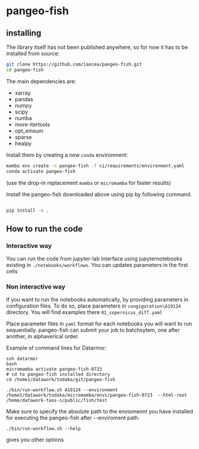 # pangeo-fish

## installing

The library itself has not been published anywhere, so for now it has to be installed from source:

```sh
git clone https://github.com/iaocea/pangeo-fish.git
cd pangeo-fish
```

The main dependencies are:

- xarray
- pandas
- numpy
- scipy
- numba
- more-itertools
- opt_einsum
- sparse
- healpy

Install them by creating a new `conda` environment:

```sh
mamba env create -n pangeo-fish -f ci/requirements/environment.yaml
conda activate pangeo-fish
```

(use the drop-in replacement `mamba` or `micromamba` for faster results)

Install the pangeo-fish downloaded above using pip by following command.

```sh

pip install -e .
```

## How to run the code

### Interactive way

You can run the code from jupyter-lab interface using jupyternotebooks existing in `./notebooks/workflows`. You can updates parameters in the first cells

### Non interactive way

If you want to run the notebooks automatically, by providing parameters in configuration files.
To do so, place parameters in `congiguration\A19124` directory. You will find examples there `01_copernicus_diff.yaml`

Place parameter files in `yaml` format for each notebooks you will want to run sequentially. pangeo-fish can submit your job to batchsytem, one after another, in alphaverical order.

Example of command lines for Datarmor:

```
ssh datarmor
bash
micromamba activate pangeo-fish-0723
# cd to pangeo-fish installed directory
cd /home1/datawork/todaka/git/pangeo-fish

./bin/run-workflow.sh A19124 --environment /home1/datawork/todaka/micromamba/envs/pangeo-fish-0723  --html-root /home/datawork-taos-s/public/fish/test

```

Make sure to specify the absolute path to the enviomennt you have installed for executing the pangeo-fish after --enviroment path.

```
./bin/run-workflow.sh --help
```

gives you other options

